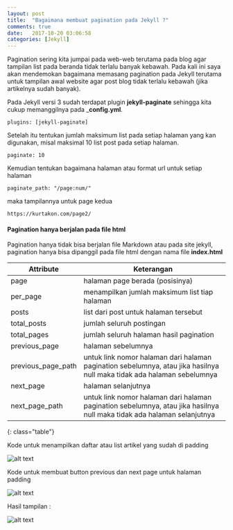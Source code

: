 ```yaml
---
layout: post
title:  "Bagaimana membuat pagination pada Jekyll ?"
comments: true
date:   2017-10-20 03:06:58
categories: [Jekyll]
---
```


Pagination sering kita jumpai pada web-web terutama pada blog agar tampilan list pada beranda tidak terlalu banyak kebawah. Pada kali ini saya akan mendemokan bagaimana memasang pagination pada Jekyll terutama untuk tampilan awal website agar post blog tidak terlalu kebawah (jika artikelnya sudah banyak).

Pada Jekyll versi 3 sudah terdapat  plugin __jekyll-paginate__  sehingga kita cukup memanggilnya pada ___config.yml__.

    plugins: [jekyll-paginate] 

Setelah itu tentukan jumlah maksimum list pada setiap halaman yang kan digunakan, misal maksimal 10 list post pada setiap halaman.

    paginate: 10

Kemudian tentukan bagaimana halaman atau format url untuk setiap halaman

    paginate_path: "/page:num/"

maka tampilannya untuk page kedua

    https://kurtakon.com/page2/
<div class="callout callout-danger">
<h4> Pagination hanya berjalan pada file html</h4>

<p> Pagination hanya tidak bisa berjalan file Markdown atau pada site jekyll, pagination hanya bisa dipanggil pada file html dengan nama file <b> index.html</b> </p>
</div>

| Attribute | Keterangan |
|-------|--------|
| page | halaman page berada (posisinya) |
| per_page | menampilkan jumlah maksimum list tiap halaman|
| posts | list dari post untuk halaman tersebut |
| total_posts | jumlah seluruh postingan|
| total_pages | jumlah seluruh halaman hasil pagination|
| previous_page | halaman sebelumnya|
| previous_page_path | untuk link nomor halaman dari halaman pagination sebelumnya, atau  jika hasilnya null maka tidak ada halaman sebelumnya |
| next_page | halaman selanjutnya |
| next_page_path | untuk link nomor halaman dari halaman pagination sebelumnya, atau  jika hasilnya null maka tidak ada halaman selanjutnya|
{: class="table"}

Kode untuk menampilkan daftar atau list artikel yang sudah di padding

![alt text][gambar1]

[gambar1]:{{site.urlimg}}img-20okt2017-1.png "view html" 

Kode untuk membuat button previous dan next page untuk halaman padding

![alt text][gambar2]

[gambar2]:{{site.urlimg}}img-20okt2017-2.png "view html" 

Hasil tampilan :

![alt text][gambar3]

[gambar3]:{{site.urlimg}}img-20okt2017-3.png "view html" 






